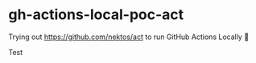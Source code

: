 # gh-actions-local-poc-act
Trying out https://github.com/nektos/act to run GitHub Actions Locally 🚀

Test

